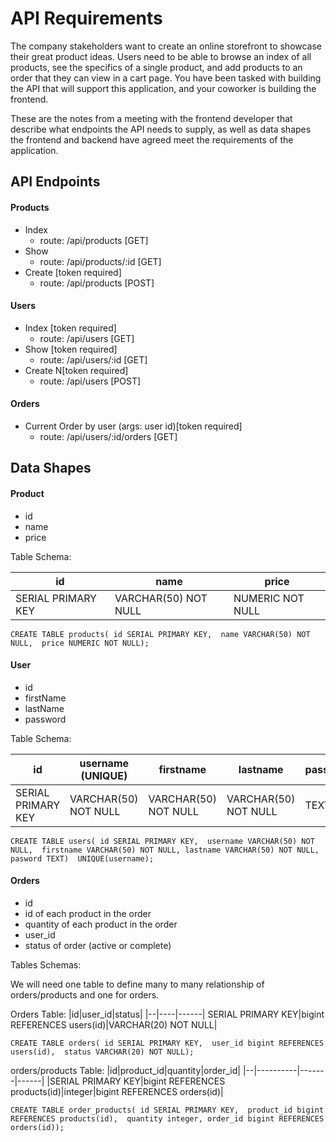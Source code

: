 # API Requirements
The company stakeholders want to create an online storefront to showcase their great product ideas. Users need to be able to browse an index of all products, see the specifics of a single product, and add products to an order that they can view in a cart page. You have been tasked with building the API that will support this application, and your coworker is building the frontend.

These are the notes from a meeting with the frontend developer that describe what endpoints the API needs to supply, as well as data shapes the frontend and backend have agreed meet the requirements of the application. 

## API Endpoints
#### Products
- Index 
    - route: /api/products  [GET]   
- Show
    - route: /api/products/:id  [GET] 
- Create [token required]
    - route: /api/products  [POST] 


#### Users
- Index [token required]
    - route: /api/users  [GET]  
- Show [token required]
    - route: /api/users/:id  [GET]  
- Create N[token required]
    - route: /api/users  [POST]  

#### Orders
- Current Order by user (args: user id)[token required]
    - route: /api/users/:id/orders  [GET]


## Data Shapes
#### Product
-  id
- name
- price

Table Schema: 

|id|name|price|
|--|----|------|
|SERIAL PRIMARY KEY|VARCHAR(50) NOT NULL|NUMERIC NOT NULL|VARCHAR(64)|

``CREATE TABLE products(
id SERIAL PRIMARY KEY, 
name VARCHAR(50) NOT NULL, 
price NUMERIC NOT NULL);``

#### User
- id
- firstName
- lastName
- password

Table Schema:

|id|username (UNIQUE)|firstname|lastname|password|
|--|----|------|-------|------|
|SERIAL PRIMARY KEY|VARCHAR(50) NOT NULL|VARCHAR(50) NOT NULL|VARCHAR(50) NOT NULL|TEXT|

``CREATE TABLE users(
id SERIAL PRIMARY KEY, 
username VARCHAR(50) NOT NULL, 
firstname VARCHAR(50) NOT NULL,
lastname VARCHAR(50) NOT NULL,
pasword TEXT) 
UNIQUE(username);``

#### Orders
- id
- id of each product in the order
- quantity of each product in the order
- user_id
- status of order (active or complete)


Tables Schemas:

We will need one table to define many to many relationship of orders/products and one for orders.

Orders Table: 
|id|user_id|status|
|--|----|------|
SERIAL PRIMARY KEY|bigint REFERENCES users(id)|VARCHAR(20) NOT NULL|

``CREATE TABLE orders(
id SERIAL PRIMARY KEY, 
user_id bigint REFERENCES users(id), 
status VARCHAR(20) NOT NULL);``

orders/products Table: 
|id|product_id|quantity|order_id|
|--|----------|-------|------|
|SERIAL PRIMARY KEY|bigint REFERENCES products(id)|integer|bigint REFERENCES orders(id)|

``CREATE TABLE order_products(
id SERIAL PRIMARY KEY, 
product_id bigint REFERENCES products(id), 
quantity integer,
order_id bigint REFERENCES orders(id));``

